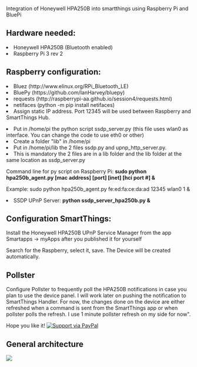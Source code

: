 Integration of Honeywell HPA250B into smartthings using Raspberry Pi and BluePi

<h2>Hardware needed:</h2>
<p>
<li> Honeywell HPA250B (Bluetooth enabled)</li>
<li> Raspberry Pi 3 rev 2 </li>
</p>
<p></p>
<p></p>
<h2>Raspberry configuration:</h2>
<p>
<li>Bluez (http://www.elinux.org/RPi_Bluetooth_LE)</li>
<li>BluePy (https://github.com/IanHarvey/bluepy)</li>
<li>requests (http://raspberrypi-aa.github.io/session4/requests.html)</li>
<li>netifaces (python -m pip install netifaces)  
<li>Assign static IP address. Port 12345 will be used between Raspberry and SmartThings Hub.</li>
</p>

<li>Put in /home/pi the python script ssdp_server.py (this file uses wlan0 as interface. You can change the code to use eth0 or other)</li>
<li>Create a folder "lib" in /home/pi</li>
<li>Put in /home/pi/lib the 2 files ssdp.py and upnp_http_server.py.</li>
<li>This is mandatory the 2 files are in a lib folder and the lib folder at the same location as ssdp_server.py </li>

<p>Command line for py script on Raspberry Pi: <b>sudo python hpa250b_agent.py [mac address] [port] [inet] [hci port #] &</b>
</p>
<p> Example: sudo python hpa250b_agent.py fe:ed:fa:ce:da:ad 12345 wlan0 1 &
</p>
<li>SSDP UPnP Server: <b>python ssdp_server_hpa250b.py &</b></li>
<h2>Configuration SmartThings:</h2>
<p>Install the Honeywell HPA250B UPnP Service Manager from the app Smartapps -> myApps after you published it for yourself</p>
<p>Search for the Raspberry, select it, save. The Device will be created automatically.</p>
<p></p>
<h2> Pollster</h2>
<p>Configure Pollster to frequently poll the HPA250B notifications in case you plan to use the device panel. I will work later on pushing the notification to SmartThings Handler. For now, the changes done on the device are either refreshed when a command is sent from the SmartThings app or when pollster polls the refresh. I use 1 minute pollster refresh on my side for now".

Hope you like it!
[![Support via PayPal](https://cdn.rawgit.com/twolfson/paypal-github-button/1.0.0/dist/button.svg)](https://www.paypal.me/philippeportesppo)

<h2> General architecture </h2>
<img src=https://github.com/philippeportesppo/Honeywell_HPA250B_SmartThings/blob/master/HPA250B.png>


